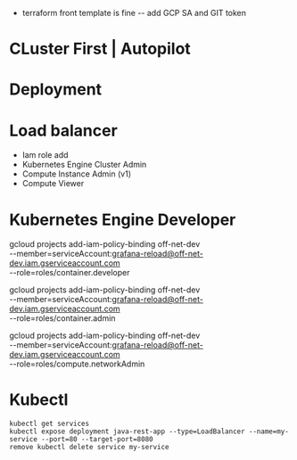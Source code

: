 - terraform front template is fine -- add GCP SA and GIT token

# CLuster First | Autopilot

# Deployment

# Load balancer

- Iam role add
- Kubernetes Engine Cluster Admin
- Compute Instance Admin (v1)
- Compute Viewer

# Kubernetes Engine Developer

gcloud projects add-iam-policy-binding off-net-dev \
 --member=serviceAccount:grafana-reload@off-net-dev.iam.gserviceaccount.com \
 --role=roles/container.developer

gcloud projects add-iam-policy-binding off-net-dev \
 --member=serviceAccount:grafana-reload@off-net-dev.iam.gserviceaccount.com \
 --role=roles/container.admin

gcloud projects add-iam-policy-binding off-net-dev \
 --member=serviceAccount:grafana-reload@off-net-dev.iam.gserviceaccount.com \
 --role=roles/compute.networkAdmin

# Kubectl

    kubectl get services
    kubectl expose deployment java-rest-app --type=LoadBalancer --name=my-service --port=80 --target-port=8080
    remove kubectl delete service my-service
